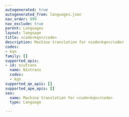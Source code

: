 ```yaml
---
autogenerated: true
autogenerated_from: languages.json
nav_order: 999
nav_exclude: true
parent: Languages
layout: language
title: <code>kqn</code>
description: Machine translation for <code>kqn</code>
codes:
- kqn
family: []
supported_apis:
- id: niutrans
  name: Niutrans
  codes:
  - kqn
supported_qe_apis: []
supported_ape_apis: []
seo:
  name: Machine translation for <code>kqn</code>
  type: Language

---
```


